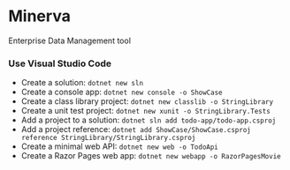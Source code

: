 # Minerva

Enterprise Data Management tool

### Use Visual Studio Code

- Create a solution: `dotnet new sln`
- Create a console app: `dotnet new console -o ShowCase`
- Create a class library project: `dotnet new classlib -o StringLibrary`
- Create a unit test project: `dotnet new xunit -o StringLibrary.Tests`
- Add a project to a solution: `dotnet sln add todo-app/todo-app.csproj`
- Add a project reference: `dotnet add ShowCase/ShowCase.csproj reference StringLibrary/StringLibrary.csproj`
- Create a minimal web API: `dotnet new web -o TodoApi`
- Create a Razor Pages web app: `dotnet new webapp -o RazorPagesMovie`